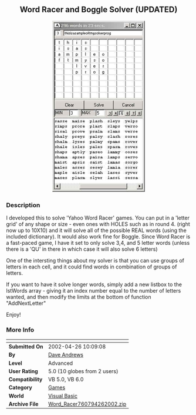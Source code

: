 ﻿<div align="center">

## Word Racer and Boggle Solver \(UPDATED\)

<img src="PIC2002426108438474.jpg">
</div>

### Description

I developed this to solve 'Yahoo Word Racer' games. You can put in a 'letter grid' of any shape or size - even ones with HOLES such as in round 4. (right now up to 10X10) and it will solve all of the possible REAL words (using the included dictionary). It would also work fine for Boggle. Since Word Racer is a fast-paced game, I have it set to only solve 3,4, and 5 letter words (unless there is a 'QU' in there in which case it will also solve 6 letters)

One of the intersting things about my solver is that you can use groups of letters in each cell, and it could find words in combination of groups of letters.

If you want to have it solve longer words, simply add a new listbox to the lstWords array - giving it an index number equal to the number of letters wanted, and then modify the limits at the bottom of function "AddNextLetter"

Enjoy!
 
### More Info
 


<span>             |<span>
---                |---
**Submitted On**   |2002-04-26 10:09:08
**By**             |[Dave Andrews](https://github.com/Planet-Source-Code/PSCIndex/blob/master/ByAuthor/dave-andrews.md)
**Level**          |Advanced
**User Rating**    |5.0 (10 globes from 2 users)
**Compatibility**  |VB 5\.0, VB 6\.0
**Category**       |[Games](https://github.com/Planet-Source-Code/PSCIndex/blob/master/ByCategory/games__1-38.md)
**World**          |[Visual Basic](https://github.com/Planet-Source-Code/PSCIndex/blob/master/ByWorld/visual-basic.md)
**Archive File**   |[Word\_Racer760794262002\.zip](https://github.com/Planet-Source-Code/dave-andrews-word-racer-and-boggle-solver-updated__1-34107/archive/master.zip)








